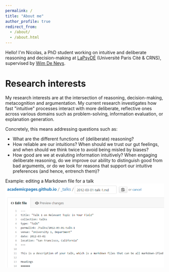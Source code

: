 ```yaml
---
permalink: /
title: "About me"
author_profile: true
redirect_from: 
  - /about/
  - /about.html
---
```


Hello! I'm Nicolas, a PhD student working on intuitive and deliberate reasoning and decision-making at [LaPsyDÉ](https://www.lapsyde.com/home) (Université Paris Cité & CRNS), supervised by [Wim De Neys](https://www.wdeneys.org/).


Research interests
=====
My research interests are at the intersection of reasoning, decision-making, metacognition and argumentation. My current research investigates how fast "intuitive" processes interact with more deliberate, reflective ones across various domains such as problem-solving, information evaluation, or explanation generation.

Concretely, this means addressing questions such as:
- What are the different functions of (deliberate) reasoning?
- How reliable are our intuitions? When should we trust our gut feelings, and when should we think twice to avoid being misled by biases?
- How good are we at evaluting information intuitively? When engaging deliberate reasoning, do we improve our ability to distinguish good from bad arguments, or do we look for reasons that support our intuitive preferences (and hence, entrench them)?





Example: editing a Markdown file for a talk
![Editing a Markdown file for a talk](/images/editing-talk.png)


